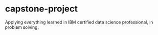 # capstone-project
Applying everything learned in IBM certified data science professional, in problem solving.
